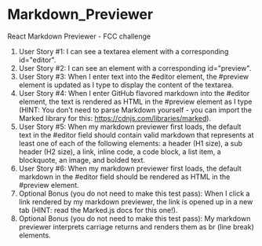 # Markdown_Previewer
React Markdown Previewer - FCC challenge

1. User Story #1: I can see a textarea element with a corresponding id="editor".
2. User Story #2: I can see an element with a corresponding id="preview".
3. User Story #3: When I enter text into the #editor element, the #preview element is updated as I type to display the content of the textarea.
4. User Story #4: When I enter GitHub flavored markdown into the #editor element, the text is rendered as HTML in the #preview element as I type (HINT: You don't need to parse Markdown yourself - you can import the Marked library for this: https://cdnjs.com/libraries/marked).
5. User Story #5: When my markdown previewer first loads, the default text in the #editor field should contain valid markdown that represents at least one of each of the following elements: a header (H1 size), a sub header (H2 size), a link, inline code, a code block, a list item, a blockquote, an image, and bolded text.
6. User Story #6: When my markdown previewer first loads, the default markdown in the #editor field should be rendered as HTML in the #preview element.
7. Optional Bonus (you do not need to make this test pass): When I click a link rendered by my markdown previewer, the link is opened up in a new tab (HINT: read the Marked.js docs for this one!).
8. Optional Bonus (you do not need to make this test pass): My markdown previewer interprets carriage returns and renders them as br (line break) elements.
